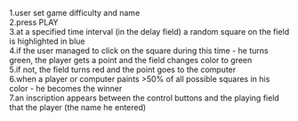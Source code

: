 1.user set game difficulty and name  
2.press PLAY  
3.at a specified time interval (in the delay field) a random square on the field is highlighted in blue  
4.if the user managed to click on the square during this time - he turns green, the player gets a point and the field changes color to green  
5.if not, the field turns red and the point goes to the computer  
6.when a player or computer paints >50% of all possible squares in his color - he becomes the winner  
7.an inscription appears between the control buttons and the playing field that the player (the name he entered)  
